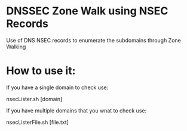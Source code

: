 # DNSSEC Zone Walk using NSEC Records
Use of DNS NSEC records to enumerate the subdomains through Zone Walking

# How to use it:

If you have a single domain to check use:

nsecLister.sh [domain]

If you have multiple domains that you wnat to check use:

nsecListerFile.sh [file.txt]

